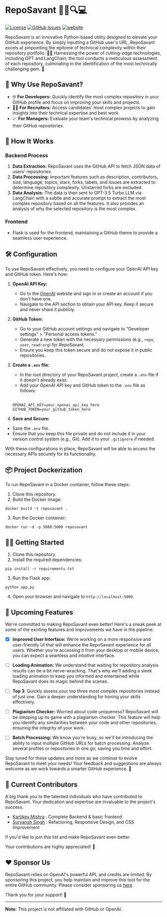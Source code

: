 # RepoSavant 🕵️‍♂️🔍💻

[![License](https://img.shields.io/badge/license-MIT-blue.svg)](https://github.com/kartikeymish/RepoSavant/blob/main/LICENSE)
[![GitHub Issues](https://img.shields.io/github/issues/kartikeymish/RepoSavant.svg)](https://github.com/kartikeymish/RepoSavant/issues)
<a href="https://reposavant.onrender.com">
        <img alt="website" src="https://img.shields.io/website/http/huggingface.co/docs/transformers/index.svg?down_color=red&down_message=offline&up_message=online">
</a>
<!--[![GitHub Stars](https://img.shields.io/github/stars/kartikeymish/RepoSavant.svg)](https://github.com/kartikeymish/RepoSavant/stargazers)
[![GitHub Forks](https://img.shields.io/github/forks/kartikeymish/RepoSavant.svg)](https://github.com/kartikeymish/RepoSavant/issues)-->

RepoSavant is an innovative Python-based utility designed to elevate your GitHub experience. By simply inputting a GitHub user's URL, RepoSavant excels at pinpointing the epitome of technical complexity within their repository portfolio. 🕵️‍♂️ Harnessing the power of cutting-edge technologies, including GPT and LangChain, the tool conducts a meticulous assessment of each repository, culminating in the identification of the most technically challenging gem. 💎

## 🌟 Why Use RepoSavant?

- 🤓 **For Developers:** Quickly identify the most complex repository in your GitHub profile and focus on improving your skills and projects.
- 🕵️‍♀️ **For Recruiters:** Access candidates' most complex projects to gain insights into their technical expertise and best work.
- 📈 **For Managers:** Evaluate your team's technical prowess by analyzing their GitHub repositories.

## 🧐 How It Works

### Backend Process

1. **Data Extraction:** RepoSavant uses the GitHub API to fetch JSON data of users' repositories.
2. **Data Processing:** Important features such as description, contributors, size, language, topics, stars, forks, labels, and issues are extracted to determine repository complexity. Unstarred forks are excluded.
3. **Data Analysis:** The data is then sent to GPT-3.5 Turbo LLM via LangChain with a subtle and accurate prompt to extract the most complex repository based on all the features. It also provides an analysis of why the selected repository is the most complex.

### Frontend

- Flask is used for the frontend, maintaining a GitHub theme to provide a seamless user experience.

## 🛠️ Configuration

To use RepoSavant effectively, you need to configure your OpenAI API key and GitHub token. Here's how:

1. **OpenAI API Key:**
   - Go to the [OpenAI](https://platform.openai.com/account/api-keys) website and sign in or create an account if you don't have one.
   - Navigate to the API section to obtain your API key. Keep it secure and never share it publicly.

2. **GitHub Token:**
   - Go to your GitHub account settings and navigate to "Developer settings" > "Personal access tokens."
   - Generate a new token with the necessary permissions (e.g., `repo`, `user`, `read:org`) for RepoSavant.
   - Ensure you keep this token secure and do not expose it in public repositories.

3. **Create a `.env` file:**
   - In the root directory of your RepoSavant project, create a `.env` file if it doesn't already exist.
   - Add your OpenAI API key and GitHub token to the `.env` file as follows:
   <br>
   
    ```.env[]
    OPENAI_API_KEY=your_openai_api_key_here
    GITHUB_TOKEN=your_github_token_here
    ```
4. **Save and Secure:**
- Save the `.env` file.
- Ensure that you keep this file private and do not include it in your version control system (e.g., Git). Add it to your `.gitignore` if needed.

With these configurations in place, RepoSavant will be able to access the necessary APIs securely for its functionality.

## 📦 Project Dockerization

To run RepoSavant in a Docker container, follow these steps:

1. Clone this repository.
2. Build the Docker image:
```bash[]
docker build -t reposavant .
```
3. Run the Docker container:
```bash[]
docker run -d -p 5000:5000 reposavant
```

## 🏃‍♂️ Getting Started

1. Clone this repository.
2. Install the required dependencies:
```bash[]
pip install -r requirements.txt
```
3. Run the Flask app:
```bash[]
python app.py
``` 
 4. Open your browser and navigate to `http://localhost:5000`.

## 🚀 Upcoming Features

We're committed to making RepoSavant even better! Here's a sneak peek at some of the exciting features and improvements we have in the pipeline:

- [x] **Improved User Interface:** We're working on a more responsive and user-friendly UI that will enhance the RepoSavant experience for all users. Whether you're accessing it from your desktop or mobile device, you can expect a seamless and intuitive interface.

- [ ] **Loading Animation:** We understand that waiting for repository analysis results can be a bit nerve-wracking. That's why we'll adding a sleek loading animation to keep you informed and entertained while RepoSavant does its magic behind the scenes.

- [ ] **Top 3**: Quickly assess your top three most complex repositories instead of just one. Gain a deeper understanding for honing your skills effectively.

- [ ] **Plagiarism Checker:** Worried about code uniqueness? RepoSavant will be stepping up its game with a plagiarism checker. This feature will help you identify any similarities between your code and other repositories, ensuring the integrity of your work.

- [ ] **Batch Processing:** We know you're busy, so we'll be introducing the ability to input multiple GitHub URLs for batch processing. Analyze several profiles or repositories in one go, saving you time and effort.


Stay tuned for these updates and more as we continue to evolve RepoSavant to meet your needs! Your feedback and suggestions are always welcome as we work towards a smarter GitHub experience. 🌟


## 🙌 Current Contributors

A big thank you to the talented individuals who have contributed to RepoSavant. Your dedication and expertise are invaluable to the project's success. 

- [Kartikey Mishra](https://github.com/kartikeymish) :  Complete Backend & basic frontend 
- [Suryansh Singh](https://github.com/suryanshsingh2001) : Refactoring, Responsive Design, and CSS Improvement

If you'd like to join this list and make RepoSavant even better.

Your contributions are highly appreciated! 🌟

## ❤️ Sponsor Us

RepoSavant relies on OpenAI's powerful API, and credits are limited. By sponsoring this project, you help maintain and improve this tool for the entire GitHub community. Please consider sponsoring us [here](https://github.com/sponsors/KartikeyMish).

Thank you for your support! 🙏

---

**Note:** This project is not affiliated with GitHub or OpenAI.

